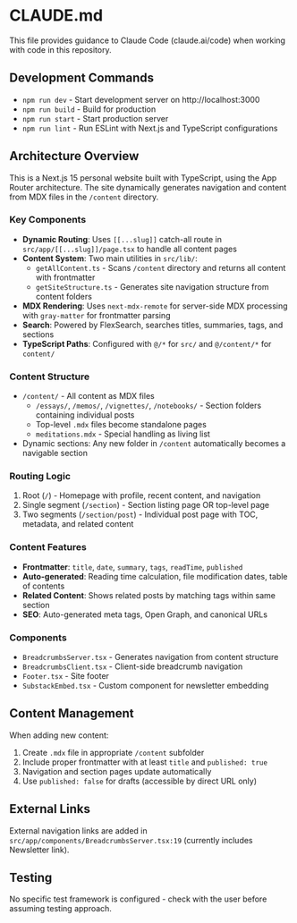 # CLAUDE.md

This file provides guidance to Claude Code (claude.ai/code) when working with code in this repository.

## Development Commands

- `npm run dev` - Start development server on http://localhost:3000
- `npm run build` - Build for production
- `npm run start` - Start production server
- `npm run lint` - Run ESLint with Next.js and TypeScript configurations

## Architecture Overview

This is a Next.js 15 personal website built with TypeScript, using the App Router architecture. The site dynamically generates navigation and content from MDX files in the `/content` directory.

### Key Components

- **Dynamic Routing**: Uses `[[...slug]]` catch-all route in `src/app/[[...slug]]/page.tsx` to handle all content pages
- **Content System**: Two main utilities in `src/lib/`:
  - `getAllContent.ts` - Scans `/content` directory and returns all content with frontmatter
  - `getSiteStructure.ts` - Generates site navigation structure from content folders
- **MDX Rendering**: Uses `next-mdx-remote` for server-side MDX processing with `gray-matter` for frontmatter parsing
- **Search**: Powered by FlexSearch, searches titles, summaries, tags, and sections
- **TypeScript Paths**: Configured with `@/*` for `src/` and `@/content/*` for `content/`

### Content Structure

- `/content/` - All content as MDX files
  - `/essays/`, `/memos/`, `/vignettes/`, `/notebooks/` - Section folders containing individual posts
  - Top-level `.mdx` files become standalone pages
  - `meditations.mdx` - Special handling as living list
- Dynamic sections: Any new folder in `/content` automatically becomes a navigable section

### Routing Logic

1. Root (`/`) - Homepage with profile, recent content, and navigation
2. Single segment (`/section`) - Section listing page OR top-level page
3. Two segments (`/section/post`) - Individual post page with TOC, metadata, and related content

### Content Features

- **Frontmatter**: `title`, `date`, `summary`, `tags`, `readTime`, `published`
- **Auto-generated**: Reading time calculation, file modification dates, table of contents
- **Related Content**: Shows related posts by matching tags within same section
- **SEO**: Auto-generated meta tags, Open Graph, and canonical URLs

### Components

- `BreadcrumbsServer.tsx` - Generates navigation from content structure
- `BreadcrumbsClient.tsx` - Client-side breadcrumb navigation
- `Footer.tsx` - Site footer
- `SubstackEmbed.tsx` - Custom component for newsletter embedding

## Content Management

When adding new content:
1. Create `.mdx` file in appropriate `/content` subfolder
2. Include proper frontmatter with at least `title` and `published: true`
3. Navigation and section pages update automatically
4. Use `published: false` for drafts (accessible by direct URL only)

## External Links

External navigation links are added in `src/app/components/BreadcrumbsServer.tsx:19` (currently includes Newsletter link).

## Testing

No specific test framework is configured - check with the user before assuming testing approach.